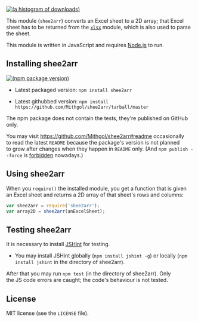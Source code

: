 [![(a histogram of downloads)](https://nodei.co/npm-dl/shee2arr.png?height=3)](https://npmjs.org/package/shee2arr)

This module (`shee2arr`) converts an Excel sheet to a 2D array; that Excel sheet has to be returned from the [`xlsx`](https://github.com/SheetJS/js-xlsx/) module, which is also used to parse the sheet.

This module is written in JavaScript and requires [Node.js](http://nodejs.org/) to run.

## Installing shee2arr

[![(npm package version)](https://nodei.co/npm/shee2arr.png?downloads=true&downloadRank=true)](https://npmjs.org/package/shee2arr)

* Latest packaged version: `npm install shee2arr`

* Latest githubbed version: `npm install https://github.com/Mithgol/shee2arr/tarball/master`

The npm package does not contain the tests, they're published on GitHub only.

You may visit https://github.com/Mithgol/shee2arr#readme occasionally to read the latest `README` because the package's version is not planned to grow after changes when they happen in `README` only. (And `npm publish --force` is [forbidden](http://blog.npmjs.org/post/77758351673/no-more-npm-publish-f) nowadays.)

## Using shee2arr

When you `require()` the installed module, you get a function that is given an Excel sheet and returns a 2D array of that sheet's rows and columns:

```js
var shee2arr = require('shee2arr');
var array2D = shee2arr(anExcelSheet);
```

## Testing shee2arr

It is necessary to install [JSHint](http://jshint.com/) for testing.

* You may install JSHint globally (`npm install jshint -g`) or locally (`npm install jshint` in the directory of shee2arr).

After that you may run `npm test` (in the directory of shee2arr). Only the JS code errors are caught; the code's behaviour is not tested.

## License

MIT license (see the `LICENSE` file).